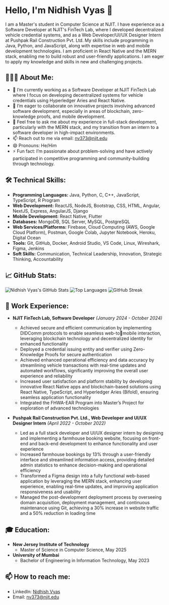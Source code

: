 # Hello, I'm Nidhish Vyas 👋

I am a Master's student in Computer Science at NJIT. I have experience as a Software Developer at NJIT's FinTech Lab, where I developed decentralized vehicle credential systems, and as a Web Developer/UI/UX Designer Intern at Pushpak Rail Construction Pvt. Ltd. My skills include programming in Java, Python, and JavaScript, along with expertise in web and mobile development technologies. I am proficient in React Native and the MERN stack, enabling me to build robust and user-friendly applications. I am eager to apply my knowledge and skills in new and challenging projects.

## 👨🏻‍💻 About Me:
- 🔭 I’m currently working as a Software Developer at NJIT FinTech Lab where I focus on developing decentralized systems for vehicle credentials using Hyperledger Aries and React Native.
- 👯 I’m eager to collaborate on innovative projects involving advanced software development, especially in areas of blockchain, zero-knowledge proofs, and mobile development.
- 💬 Feel free to ask me about my experience in full-stack development, particularly with the MERN stack, and my transition from an intern to a software developer in high-impact environments.
- 📫 Reach out to me via email: [nv373@njit.edu](mailto:nv373@njit.edu)
- 😄 Pronouns: He/Him
- ⚡ Fun fact: I’m passionate about problem-solving and have actively participated in competitive programming and community-building through technology.

## 🛠 Technical Skills:
- **Programming Languages:** Java, Python, C, C++, JavaScript, TypeScript, R Program
- **Web Development:** ReactJS, NodeJS, Bootstrap, CSS, HTML, Angular, NextJS, Express, AngularJS, Django
- **Mobile Development:** React Native, Flutter
- **Databases:** MongoDB, SQL Server, MySQL, PostgreSQL
- **Web Services/Platforms:** Firebase, Cloud Computing (AWS, Google Cloud Platform), Postman, Google Colab, Jupyter Notebook, Heroku, Digital Ocean
- **Tools:** Git, GitHub, Docker, Android Studio, VS Code, Linux, Wireshark, Figma, Jenkins
- **Soft Skills:** Communication, Technical Leadership, Innovation, Strategic Thinking, Accountability

## 📈 GitHub Stats:
![Nidhish Vyas's GitHub Stats](https://github-readme-stats.vercel.app/api?username=NidhishVyas&show_icons=true&theme=vue)
![Top Languages](https://github-readme-stats.vercel.app/api/top-langs/?username=NidhishVyas&layout=compact&theme=vue)
![GitHub Streak](https://github-readme-streak-stats.herokuapp.com/?user=NidhishVyas&theme=vue)

## 💼 Work Experience:
- **NJIT FinTech Lab, Software Developer** *(January 2024 - October 2024)*
  - Achieved secure and efficient communication by implementing DIDComm protocols to enable seamless web-tomobile interaction, leveraging blockchain technology and decentralized identity for enhanced functionality
  - Deployed a credential issuing entity and verifier using Zero-Knowledge Proofs for secure authentication
  - Achieved enhanced operational efficiency and data accuracy by streamlining vehicle transactions with real-time updates and automated workflows, significantly improving the overall user experience and reliability
  - Increased user satisfaction and platform stability by developing innovative React Native apps and blockchain-based solutions using React Native, TypeScript, and Hyperledger Aries (Bifold), ensuring seamless application functionality
  - Integrated the FHWA-EAR Program into Master’s Project for exploration of advanced technologies
  
- **Pushpak Rail Construction Pvt. Ltd., Web Developer and UI/UX Designer Intern** *(April 2022 - October 2022)*
  - Led as a full stack developer and UI/UX designer intern by designing and implementing a farmhouse booking website, focusing on front-end and back-end development to enhance functionality and user experience
  - Increased farmhouse bookings by 13% through a user-friendly interface and streamlined information access, providing detailed admin statistics to enhance decision-making and operational efficiency
  - Transformed a Figma design into a fully functional web-based application by leveraging the MERN stack, enhancing user experience, enabling real-time updates, and improving application responsiveness and usability
  - Managed the post-development deployment process by overseeing domain acquisition, deployment management, and continuous maintenance using Git, achieving a 30% increase in website traffic and a 50% reduction in loading time


## 🎓 Education:
- **New Jersey Institute of Technology**
  - Master of Science in Computer Science, May 2025
- **University of Mumbai**
  - Bachelor of Engineering in Information Technology, May 2023

## 📫 How to reach me:
- LinkedIn: [Nidhish Vyas](https://www.linkedin.com/in/nidhish-vyas/)
- Email: [nv373@njit.edu](mailto:nv373@njit.edu)
